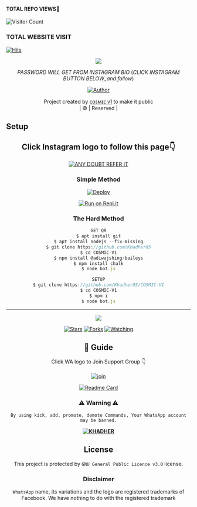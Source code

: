 


 </a>
</p>

#### TOTAL REPO VIEWS📍
![Visitor Count](https://profile-counter.glitch.me/terror-boy/count.svg)
  
### TOTAL WEBSITE VISIT
  [![Hits](https://hits.seeyoufarm.com/api/count/incr/badge.svg?url=https%3A%2F%2Fwhitedevil-bot.yolasite.com&count_bg=%2379C83D&title_bg=%23030303&icon=webauthn.svg&icon_color=%23FFFAFA&title=WEBSITE+VISITORS&edge_flat=false)](https://whitedevil-bot.yolasite.com)


<div align="center">
  <p align="center">
<img src=https://i.imgur.com/0hsklk8.jpeg>
</p>


  *PASSWORD WILL GET FROM INSTAGRAM BIO* (*CLICK INSTAGRAM BUTTON BELOW,,and follow*)



  <p align="center">
<a href="https:"><img title="Author" src="https://img.shields.io/badge/Author--ᴋʜᴀᴅʜᴇʀ/ᴄᴏꜱᴍɪᴄ ᴠ1?color=blue&style=for-the-badge&logo=whatsapp"></a>
</p>
</div>
<p align="center">
Project created by <a href="https://github.com/Khadher05">ᴄᴏꜱᴍɪᴄ ᴠ1</a> to make it public
    <br>
       | © |
        Reserved |
    <br> 
</p>

## Setup
<div align="center"> 


## Click Instagram logo to follow this page👇

 [![ANY DOUBT REFER IT](https://i.imgur.com/j1x0HpA.jpeg)](https://instagram.com/__khadher__)

  ### Simple Method
  
[![Deploy](https://www.herokucdn.com/deploy/button.svg)](https://heroku.com/deploy?template=https://github.com/KHADHER56/AMRU-SER.git)



  
[![Run on Repl.it](https://repl.it/badge/github/quiec/whatsAlfa)](https://replit.com/@ABUOP1/AMRU-SER-QR?v=1)
  
### The Hard Method
```js
GET QR
$ apt install git
$ apt install nodejs --fix-missing
$ git clone https://github.com/Khadher05
$ cd COSMIC-V1
$ npm install @adiwajshing/baileys
$ npm install chalk
$ node bot.js
```
      
```js
SETUP
$ git clone https://github.com/Khadher05/COSMIC-V1
$ cd COSMIC-V1
$ npm i
$ node bot.js
```

----

  <p align="center">
  <a href="https://github.com/Khadher05/COSMIC-V1">
    
<a href="https://github.com/Khadher05/followers">
<img src="https://img.shields.io/github/repo-size/cyberchekuthan/Kaztroserv1_v2?color=green&label=Repo%20total%20size&style=plastic">
<p align="center">
<a href="https://github.com/Khadher05/followers"
<img title="Followers" src="https://img.shields.io/github/followers/khadher05?color=blue&style=flat-square"></a>
<a href="https://github.com/Khadher05/COSMIC-V1/stargazers/"><img title="Stars" src="https://img.shields.io/github/stars/AMRUSIR/AMRU-SER?color=blue&style=flat-square"></a>
<a href="https://github.com/Khadher05/COSMIC-V1/network/members"><img title="Forks" src="https://img.shields.io/github/forks/AMRUSIR/AMRU-SER?color=blue&style=flat-square"></a>
<a href="https://github.com/Khadher05/COSMIC-V1/watchers"><img title="Watching" src="https://img.shields.io/github/watchers/AMRUSIR/AMRU-SER?label=Watchers&color=blue&style=flat-square"></a>
</p>

## 📢 Guide
Click WA logo to Join Support Group 👇
    <br>
<br>
  [![join](https://github.com/Alien-alfa/PublicBot/blob/main/wlogo.svg.png)](https://chat.whatsapp.com/DnHJu25Ccss7zn72nPhL8z)
  <div align="center">
       
  [![Readme Card](https://github-readme-stats.vercel.app/api/pin/?username=Khadher05&repo=COSMIC-V1&theme=nightowl)](https://github.com/Khadher05/COSMIC-V1)
  </div>
    
### ⚠ Warning ⚠

```
By using kick, add, promote, demote Commands, Your WhatsApp account may be banned.

```
**[![KHADHER](https://raw.githubusercontent.com/rodrigograca31/rodrigograca31/master/matrix.svg)](http://wa.me/917025191792?text=Can%20you%20help%20bro)**

    


## License
This project is protected by `GNU General Public Licence v3.0` license.

### Disclaimer
`WhatsApp` name, its variations and the logo are registered trademarks of Facebook. We have nothing to do with the registered trademark
